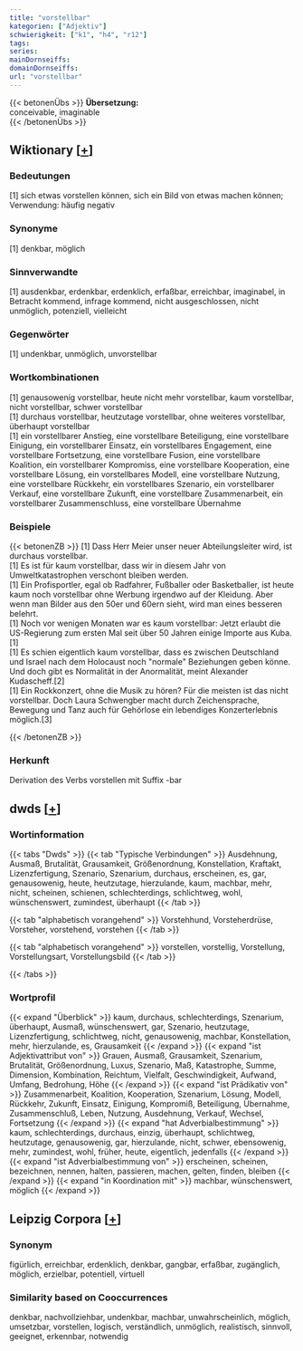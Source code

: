 ```yaml
---
title: "vorstellbar"
kategorien: ["Adjektiv"]
schwierigkeit: ["k1", "h4", "r12"]
tags:
series:
mainDornseiffs:
domainDornseiffs:
url: "vorstellbar"
---
```


{{< betonenÜbs >}}
**Übersetzung:**  
conceivable, imaginable  
{{< /betonenÜbs >}}

## Wiktionary [[+](https://de.wiktionary.org/wiki/vorstellbar)]

### Bedeutungen
[1] sich etwas vorstellen können, sich ein Bild von etwas machen können; Verwendung: häufig negativ  

### Synonyme
[1] denkbar, möglich  

### Sinnverwandte
[1] ausdenkbar, erdenkbar, erdenklich, erfaßbar, erreichbar, imaginabel, in Betracht kommend, infrage kommend, nicht ausgeschlossen, nicht unmöglich, potenziell, vielleicht  

### Gegenwörter
[1] undenkbar, unmöglich, unvorstellbar  

### Wortkombinationen
[1] genausowenig vorstellbar, heute nicht mehr vorstellbar, kaum vorstellbar, nicht vorstellbar, schwer vorstellbar  
[1] durchaus vorstellbar, heutzutage vorstellbar, ohne weiteres vorstellbar, überhaupt vorstellbar  
[1] ein vorstellbarer Anstieg, eine vorstellbare Beteiligung, eine vorstellbare Einigung, ein vorstellbarer Einsatz, ein vorstellbares Engagement, eine vorstellbare Fortsetzung, eine vorstellbare Fusion, eine vorstellbare Koalition, ein vorstellbarer Kompromiss, eine vorstellbare Kooperation, eine vorstellbare Lösung, ein vorstellbares Modell, eine vorstellbare Nutzung, eine vorstellbare Rückkehr, ein vorstellbares Szenario, ein vorstellbarer Verkauf, eine vorstellbare Zukunft, eine vorstellbare Zusammenarbeit, ein vorstellbarer Zusammenschluss, eine vorstellbare Übernahme  

### Beispiele
{{< betonenZB >}}
[1] Dass Herr Meier unser neuer Abteilungsleiter wird, ist durchaus vorstellbar.  
[1] Es ist für kaum vorstellbar, dass wir in diesem Jahr von Umweltkatastrophen verschont bleiben werden.  
[1] Ein Profisportler, egal ob Radfahrer, Fußballer oder Basketballer, ist heute kaum noch vorstellbar ohne Werbung irgendwo auf der Kleidung. Aber wenn man Bilder aus den 50er und 60ern sieht, wird man eines besseren belehrt.  
[1] Noch vor wenigen Monaten war es kaum vorstellbar: Jetzt erlaubt die US-Regierung zum ersten Mal seit über 50 Jahren einige Importe aus Kuba.[1]  
[1] Es schien eigentlich kaum vorstellbar, dass es zwischen Deutschland und Israel nach dem Holocaust noch "normale" Beziehungen geben könne. Und doch gibt es Normalität in der Anormalität, meint Alexander Kudascheff.[2]  
[1] Ein Rockkonzert, ohne die Musik zu hören? Für die meisten ist das nicht vorstellbar. Doch Laura Schwengber macht durch Zeichensprache, Bewegung und Tanz auch für Gehörlose ein lebendiges Konzerterlebnis möglich.[3]  

{{< /betonenZB >}}
### Herkunft
Derivation des Verbs vorstellen mit Suffix -bar  



## dwds [[+](https://www.dwds.de/wb/vorstellbar)]

### Wortinformation
{{< tabs "Dwds" >}}
{{< tab "Typische Verbindungen" >}}
Ausdehnung, Ausmaß, Brutalität, Grausamkeit, Größenordnung, Konstellation, Kraftakt, Lizenzfertigung, Szenario, Szenarium, durchaus, erscheinen, es, gar, genausowenig, heute, heutzutage, hierzulande, kaum, machbar, mehr, nicht, scheinen, schienen, schlechterdings, schlichtweg, wohl, wünschenswert, zumindest, überhaupt
{{< /tab >}}

{{< tab "alphabetisch vorangehend" >}}
Vorstehhund, Vorsteherdrüse, Vorsteher, vorstehend, vorstehen
{{< /tab >}}

{{< tab "alphabetisch vorangehend" >}}
vorstellen, vorstellig, Vorstellung, Vorstellungsart, Vorstellungsbild
{{< /tab >}}

{{< /tabs >}}

### Wortprofil
{{< expand "Überblick" >}} kaum, durchaus, schlechterdings, Szenarium, überhaupt, Ausmaß, wünschenswert, gar, Szenario, heutzutage, Lizenzfertigung, schlichtweg, nicht, genausowenig, machbar, Konstellation, mehr, hierzulande, es, Grausamkeit {{< /expand >}}
{{< expand "ist Adjektivattribut von" >}} Grauen, Ausmaß, Grausamkeit, Szenarium, Brutalität, Größenordnung, Luxus, Szenario, Maß, Katastrophe, Summe, Dimension, Kombination, Reichtum, Vielfalt, Geschwindigkeit, Aufwand, Umfang, Bedrohung, Höhe {{< /expand >}}
{{< expand "ist Prädikativ von" >}} Zusammenarbeit, Koalition, Kooperation, Szenarium, Lösung, Modell, Rückkehr, Zukunft, Einsatz, Einigung, Kompromiß, Beteiligung, Übernahme, Zusammenschluß, Leben, Nutzung, Ausdehnung, Verkauf, Wechsel, Fortsetzung {{< /expand >}}
{{< expand "hat Adverbialbestimmung" >}} kaum, schlechterdings, durchaus, einzig, überhaupt, schlichtweg, heutzutage, genausowenig, gar, hierzulande, nicht, schwer, ebensowenig, mehr, zumindest, wohl, früher, heute, eigentlich, jedenfalls {{< /expand >}}
{{< expand "ist Adverbialbestimmung von" >}} erscheinen, scheinen, bezeichnen, nennen, halten, passieren, machen, gelten, finden, bleiben {{< /expand >}}
{{< expand "in Koordination mit" >}} machbar, wünschenswert, möglich {{< /expand >}}

## Leipzig Corpora [[+](https://corpora.uni-leipzig.de/en/res?word=vorstellbar&corpusId=deu_newscrawl-public_2018)]


### Synonym
figürlich, erreichbar, erdenklich, denkbar, gangbar, erfaßbar, zugänglich, möglich, erzielbar, potentiell, virtuell


### Similarity based on Cooccurrences
denkbar, nachvollziehbar, undenkbar, machbar, unwahrscheinlich, möglich, umsetzbar, vorstellen, logisch, verständlich, unmöglich, realistisch, sinnvoll, geeignet, erkennbar, notwendig

